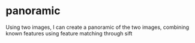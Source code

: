 # panoramic
Using two images, I can create a panoramic of the two images, combining known features using feature matching through sift
